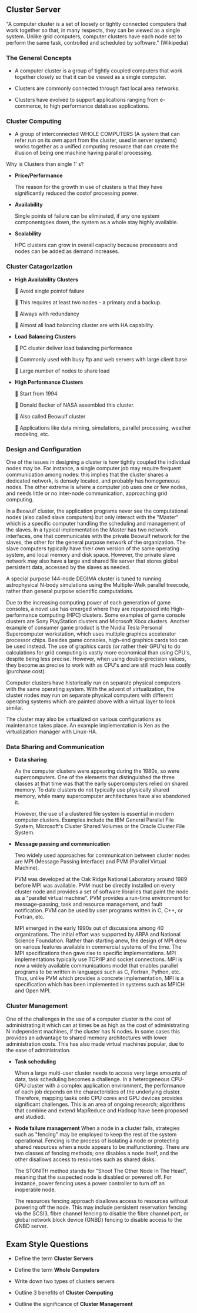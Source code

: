 ## Cluster Server
"A computer cluster is a set of loosely or tightly connected computers that work together so that, in many respects, they can be viewed as a single system. Unlike grid computers, computer clusters have each node set to perform the same task, controlled and scheduled by software." (Wikipedia)
### The General Concepts
* A computer cluster is a group of tightly coupled computers that work together closely so that it can be viewed as a single computer.

* Clusters are commonly connected through fast local area networks.

* Clusters have evolved to support applications ranging from e-commerce, to high performance database applications.
### Cluster Computing

* A group of interconnected WHOLE COMPUTERS (A system that can refer run on its own apart from the cluster, used in server systems) works together as a unified computing resource that can create the illusion of being one machine having parallel processing.

Why is Clusters than single 1’ s?
* **Price/Performance**

  The reason for the growth in use of clusters is that they have significantly reduced the costof processing power.
* **Availability**

  Single points of failure can be eliminated, if any one system componentgoes down, the system as a whole stay highly available.
* **Scalability**

  HPC clusters can grow in overall capacity because processors and nodes can be added as demand increases.
### Cluster Catagorization
* **High Availability Clusters**

   Avoid single pointof failure
  
   This requires at least two nodes - a primary and a backup.
  
   Always with redundancy
  
   Almost all load balancing cluster are with HA capability.
* **Load Balancing Clusters**

   PC cluster deliver load balancing performance
  
   Commonly used with busy ftp and web servers with large client base
  
   Large number of nodes to share load
* **High Performance Clusters**

   Start from 1994
  
   Donald Becker of NASA assembled this cluster.
  
   Also called Beowulf cluster
  
   Applications like data mining, simulations, parallel processing, weather modeling, etc.
### Design and Configuration
One of the issues in designing a cluster is how tightly coupled the individual nodes may be. For instance, a single computer job may require frequent communication among nodes: this implies that the cluster shares a dedicated network, is densely located, and probably has homogeneous nodes. The other extreme is where a computer job uses one or few nodes, and needs little or no inter-node communication, approaching grid computing.

In a Beowulf cluster, the application programs never see the computational nodes (also called slave computers) but only interact with the "Master" which is a specific computer handling the scheduling and management of the slaves. In a typical implementation the Master has two network interfaces, one that communicates with the private Beowulf network for the slaves, the other for the general purpose network of the organization. The slave computers typically have their own version of the same operating system, and local memory and disk space. However, the private slave network may also have a large and shared file server that stores global persistent data, accessed by the slaves as needed.

A special purpose 144-node DEGIMA cluster is tuned to running astrophysical N-body simulations using the Multiple-Walk parallel treecode, rather than general purpose scientific computations.

Due to the increasing computing power of each generation of game consoles, a novel use has emerged where they are repurposed into High-performance computing (HPC) clusters. Some examples of game console clusters are Sony PlayStation clusters and Microsoft Xbox clusters. Another example of consumer game product is the Nvidia Tesla Personal Supercomputer workstation, which uses multiple graphics accelerator processor chips. Besides game consoles, high-end graphics cards too can be used instead. The use of graphics cards (or rather their GPU's) to do calculations for grid computing is vastly more economical than using CPU's, despite being less precise. However, when using double-precision values, they become as precise to work with as CPU's and are still much less costly (purchase cost).

Computer clusters have historically run on separate physical computers with the same operating system. With the advent of virtualization, the cluster nodes may run on separate physical computers with different operating systems which are painted above with a virtual layer to look similar.

The cluster may also be virtualized on various configurations as maintenance takes place. An example implementation is Xen as the virtualization manager with Linux-HA.
### Data Sharing and Communication
* **Data sharing**

  As the computer clusters were appearing during the 1980s, so were supercomputers. One of the elements that distinguished the three classes at that time was that the early supercomputers relied on shared memory. To date clusters do not typically use physically shared memory, while many supercomputer architectures have also abandoned it.
  
  However, the use of a clustered file system is essential in modern computer clusters. Examples include the IBM General Parallel File System, Microsoft's Cluster Shared Volumes or the Oracle Cluster File System.
  
* **Message passing and communication**

  Two widely used approaches for communication between cluster nodes are MPI (Message Passing Interface) and PVM (Parallel Virtual Machine).
  
  PVM was developed at the Oak Ridge National Laboratory around 1989 before MPI was available. PVM must be directly installed on every cluster node and provides a set of software libraries that paint the node as a "parallel virtual machine". PVM provides a run-time environment for message-passing, task and resource management, and fault notification. PVM can be used by user programs written in C, C++, or Fortran, etc.
  
  MPI emerged in the early 1990s out of discussions among 40 organizations. The initial effort was supported by ARPA and National Science Foundation. Rather than starting anew, the design of MPI drew on various features available in commercial systems of the time. The MPI specifications then gave rise to specific implementations. MPI implementations typically use TCP/IP and socket connections. MPI is now a widely available communications model that enables parallel programs to be written in languages such as C, Fortran, Python, etc. Thus, unlike PVM which provides a concrete implementation, MPI is a specification which has been implemented in systems such as MPICH and Open MPI.
  
### Cluster Management
One of the challenges in the use of a computer cluster is the cost of administrating it which can at times be as high as the cost of administrating N independent machines, if the cluster has N nodes.
In some cases this provides an advantage to shared memory architectures with lower administration costs.
This has also made virtual machines popular, due to the ease of administration.

* **Task scheduling**

  When a large multi-user cluster needs to access very large amounts of data, task scheduling becomes a challenge. In a heterogeneous CPU-GPU cluster with a complex application environment, the performance of each job depends on the characteristics of the underlying cluster. Therefore, mapping tasks onto CPU cores and GPU devices provides significant challenges. This is an area of ongoing research; algorithms that combine and extend MapReduce and Hadoop have been proposed and studied.
* **Node failure management**
  When a node in a cluster fails, strategies such as "fencing" may be employed to keep the rest of the system operational.  Fencing is the process of isolating a node or protecting shared resources when a node appears to be malfunctioning. There are two classes of fencing methods; one disables a node itself, and the other disallows access to resources such as shared disks.
  
  The STONITH method stands for "Shoot The Other Node In The Head", meaning that the suspected node is disabled or powered off. For instance, power fencing uses a power controller to turn off an inoperable node.
  
  The resources fencing approach disallows access to resources without powering off the node. This may include persistent reservation fencing via the SCSI3, fibre channel fencing to disable the fibre channel port, or global network block device (GNBD) fencing to disable access to the GNBD server.
  
## Exam Style Questions
* Define the term **Cluster Servers**

* Define the term **Whole Computers**

* Write down two types of clusters servers

* Outline 3 benefits of **Cluster Computing**

* Outline the significance of **Cluster Management**
